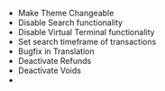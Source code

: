 - Make Theme Changeable
- Disable Search functionality
- Disable Virtual Terminal functionality
- Set search timeframe of transactions
- Bugfix in Translation
- Deactivate Refunds
- Deactivate Voids
- 